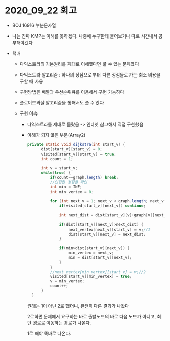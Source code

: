 # 2020_09_22 회고

- BOJ 16916 부분문자열
  
- 나는 진짜 KMP는 이해를 못하겠다. 나중에 누구한테 물어보거나 따로 시간내서 공부해야겠다
  
- 택배

  - 다익스트라의 기본원리를 제대로 이해했다면 풀 수 있는 문제였다

  - 다익스트라 알고리즘 : 하나의 정점으로 부터  다른 정점들로 가는 최소 비용을 구할 때 사용

  - 구현방법은 배열과 우선순위큐를 이용해서 구현 가능하다

  - 플로이드와샬 알고리즘을 통해서도 풀 수 있다

  - 구현 이슈

    - 다익스트라를 제대로 몰랐음 -> 인터넷 참고해서 직접 구현했음

    - 이해가 되지 않은 부분(Array2)
  
      ```java
      private static void dijkstra(int start_v) {
      		dist[start_v][start_v] = 0;
      		visited[start_v][start_v] = true;
      		int count = 1;
      		
      		int v = start_v;
      		while(true) {
      			if(count==graph.length) break;
      			//인접한 정점들 확인
      			int min = INF;
      			int min_vertex = 0;
      			
      			for (int next_v = 1; next_v < graph.length; next_v++) {
      				if(visited[start_v][next_v]) continue;
      				
      				int next_dist = dist[start_v][v]+graph[v][next_v];
      				
      				if(dist[start_v][next_v]>next_dist) {
      					next_vertex[next_v][start_v] = v;//1
      					dist[start_v][next_v] = next_dist;
      				}
      				
      				if(min>dist[start_v][next_v]) {
      					min_vertex = next_v;
      					min = dist[start_v][next_v];
      				}
      			}
      			//next_vertex[min_vertex][start_v] = v;//2
      			visited[start_v][min_vertex] = true;
      			v = min_vertex;
      			count++;
      		}
    	}
      ```

      원래는 1이 아닌 2로 했더니, 완전히 다른 결과가 나왔다 

      2로하면 문제에서 요구하는 바로 출발노드의 바로 다음 노드가 아니고, 최단 경로로 이동하는 경로가 나온다. 
  
      1로 해야 똑바로 나온다. 
  